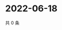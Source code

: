 # 2022-06-18

共 0 条

<!-- BEGIN WEIBO -->
<!-- 最后更新时间 Sat Jun 18 2022 21:24:23 GMT+0800 (China Standard Time) -->

<!-- END WEIBO -->
